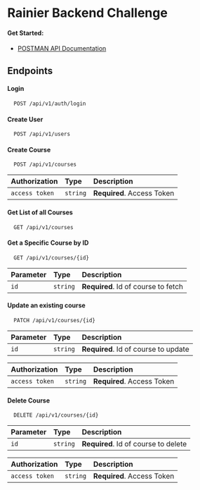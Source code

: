 # Rainier Backend Challenge

#### Get Started:

- [POSTMAN API Documentation](s://documenter.getpostman.com/view/21489763/2s9YkobfY3)

## Endpoints

#### Login

```
  POST /api/v1/auth/login
```

#### Create User

```
  POST /api/v1/users
```

#### Create Course

```
  POST /api/v1/courses
```

| Authorization  | Type     | Description                |
| :------------- | :------- | :------------------------- |
| `access token` | `string` | **Required**. Access Token |

#### Get List of all Courses

```
  GET /api/v1/courses
```

#### Get a Specific Course by ID

```
  GET /api/v1/courses/{id}
```

| Parameter | Type     | Description                         |
| :-------- | :------- | :---------------------------------- |
| `id`      | `string` | **Required**. Id of course to fetch |

#### Update an existing course

```
  PATCH /api/v1/courses/{id}
```

| Parameter | Type     | Description                          |
| :-------- | :------- | :----------------------------------- |
| `id`      | `string` | **Required**. Id of course to update |

| Authorization  | Type     | Description                |
| :------------- | :------- | :------------------------- |
| `access token` | `string` | **Required**. Access Token |

#### Delete Course

```
  DELETE /api/v1/courses/{id}
```

| Parameter | Type     | Description                          |
| :-------- | :------- | :----------------------------------- |
| `id`      | `string` | **Required**. Id of course to delete |

| Authorization  | Type     | Description                |
| :------------- | :------- | :------------------------- |
| `access token` | `string` | **Required**. Access Token |
